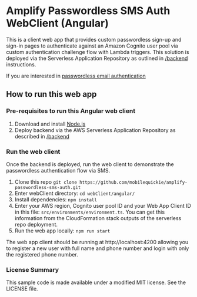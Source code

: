 # Amplify Passwordless SMS Auth WebClient (Angular)

This is a client web app that provides custom passwordless sign-up and sign-in pages to authenticate against an Amazon Cognito user pool via custom authentication challenge flow with Lambda triggers. This solution is deployed via the Serverless Application Repository as outlined in [/backend](https://github.com/dennisAWS/amplify-passwordless-sms-auth/tree/master/backend) instructions.

If you are interested in [passwordless email authentication](https://github.com/aws-samples/amazon-cognito-passwordless-email-auth/tree/master/cognito)
## How to run this web app

### Pre-requisites to run this Angular web client

1. Download and install [Node.js](https://nodejs.org/en/download/)
2. Deploy backend via the AWS Serverless Application Repository as described in [/backend](https://github.com/mobilequickie/amplify-passwordless-sms-auth/tree/master/backend)

### Run the web client
Once the backend is deployed, run the web client to demonstrate the passwordless authentication flow via SMS.

1. Clone this repo 
`git clone https://github.com/mobilequickie/amplify-passwordless-sms-auth.git`
2. Enter webClient directory: `cd webClient/angular/`
3. Install dependencies: `npm install`
4. Enter your AWS region, Cognito user pool ID and your Web App Client ID in this file: `src/environments/environment.ts`. You can get this information from the CloudFormation stack outputs of the serverless repo deployment.
5. Run the web app locally: `npm run start`

The web app client should be running at http://localhost:4200 allowing you to register a new user with full name and phone number and login with only the registered phone number.

### License Summary

This sample code is made available under a modified MIT license. See the LICENSE file.
